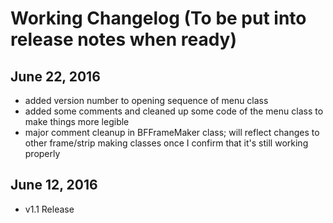 # Working Changelog (To be put into release notes when ready)

## June 22, 2016 
* added version number to opening sequence of menu class
* added some comments and cleaned up some code of the menu class to make things more legible
* major comment cleanup in BFFrameMaker class; will reflect changes to other frame/strip making classes once I confirm that it's still working properly

## June 12, 2016
* v1.1 Release